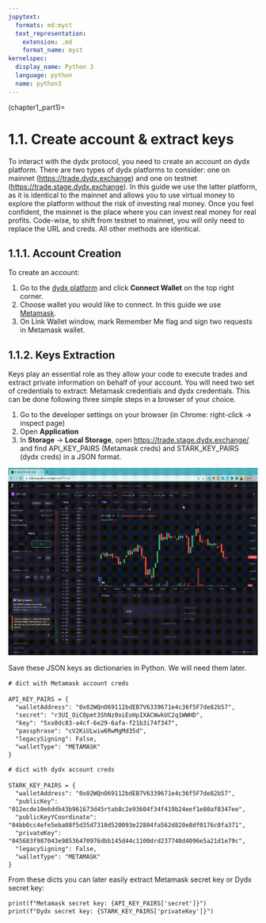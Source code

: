 ```yaml
---
jupytext:
  formats: md:myst
  text_representation:
    extension: .md
    format_name: myst
kernelspec:
  display_name: Python 3
  language: python
  name: python3
---
```

(chapter1_part1)=

# 1.1. Create account & extract keys
To interact with the dydx protocol, you need to create an account on dydx platform. There are two types of dydx platforms to consider: one on mainnet (https://trade.dydx.exchange) and one on testnet (https://trade.stage.dydx.exchange). In this guide we use the latter platform, as it is identical to the mainnet and allows you to use virtual money to explore the platform without the risk of investing real money. Once you feel confident, the mainnet is the place where you can invest real money for real profits. Code-wise, to shift from testnet to mainnet, you will only need to replace the URL and creds. All other methods are identical.

## 1.1.1. Account Creation

To create an account:

1. Go to the [dydx platform](https://trade.stage.dydx.exchange/) and click **Connect Wallet** on the top right corner.
2. Choose wallet you would like to connect. In this guide we use [Metamask](https://metamask.io/).
3. On Link Wallet window, mark Remember Me flag and sign two requests in Metamask wallet.



## 1.1.2. Keys Extraction

Keys play an essential role as they allow your code to execute trades and extract private information on behalf of your account. You will need two set of credentials to extract: Metamask credentials and dydx credentials. This can be done following three simple steps in a browser of your choice.

1. Go to the developer settings on your browser (in Chrome: right-click -> inspect page)
2. Open **Application**
3. In **Storage** -> **Local Storage**, open https://trade.stage.dydx.exchange/ and find API_KEY_PAIRS (Metamask creds) and STARK_KEY_PAIRS (dydx creds) in a JSON format.

![](../_static/gif/client.gif)


Save these JSON keys as dictionaries in Python. We will need them later. 


```{code-cell} ipython3
# dict with Metamask account creds

API_KEY_PAIRS = {
  "walletAddress": "0x02WQnO69112bdEB7V6339671e4c36f5F7de82b57",
  "secret": "r3UI_OiC0pmt3ShNz0oiEoHpIXACWwkUC2q1WWHD",
  "key": "5xx0dc83-a4cf-6e29-6afa-f21b3i74f347",
  "passphrase": "cV2KiULwiw6RwMgMd35d",
  "legacySigning": False,
  "walletType": "METAMASK"
}
```

```{code-cell} ipython3
# dict with dydx account creds

STARK_KEY_PAIRS = {
  "walletAddress": "0x02WQnO69112bdEB7V6339671e4c36f5F7de82b57",
  "publicKey": "012ecde10e6ddb43b961673d45rtab8c2e93604f34f419b24eef1e80af8347ee",
  "publicKeyYCoordinate": "04bb0cc4efe5eba08f5d35d7310d520093e22804fa562d820e8df0176c0fa371",
  "privateKey": "045683f987043e98536470976dbb145d44c1100drd237740d4096e5a21d1e79c",
  "legacySigning": False,
  "walletType": "METAMASK"
}
```

From these dicts you can later easily extract Metamask secret key or Dydx secret key:

```{code-cell} ipython3
print(f"Metamask secret key: {API_KEY_PAIRS['secret']}")
print(f"Dydx secret key: {STARK_KEY_PAIRS['privateKey']}")
```